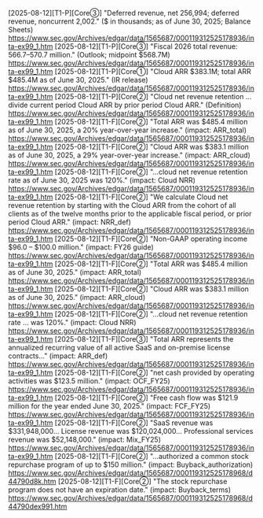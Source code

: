 [2025-08-12][T1-P][Core③] "Deferred revenue, net 256,994; deferred revenue, noncurrent 2,002." ($ in thousands; as of June 30, 2025; Balance Sheets) <https://www.sec.gov/Archives/edgar/data/1565687/000119312525178936/inta-ex99_1.htm>
[2025-08-12][T1-P][Core③] "Fiscal 2026 total revenue: $566.7–$570.7 million." (Outlook; midpoint $568.7M) <https://www.sec.gov/Archives/edgar/data/1565687/000119312525178936/inta-ex99_1.htm>
[2025-08-12][T1-P][Core①] "Cloud ARR $383.1M; total ARR $485.4M as of June 30, 2025." (IR release) <https://www.sec.gov/Archives/edgar/data/1565687/000119312525178936/inta-ex99_1.htm>
[2025-08-12][T1-P][Core②] "Cloud net revenue retention … divide current period Cloud ARR by prior period Cloud ARR." (Definition) <https://www.sec.gov/Archives/edgar/data/1565687/000119312525178936/inta-ex99_1.htm>
[2025-08-12][T1-F][Core②] "Total ARR was $485.4 million as of June 30, 2025, a 20% year-over-year increase." (impact: ARR_total) <https://www.sec.gov/Archives/edgar/data/1565687/000119312525178936/inta-ex99_1.htm>
[2025-08-12][T1-F][Core②] "Cloud ARR was $383.1 million as of June 30, 2025, a 29% year-over-year increase." (impact: ARR_cloud) <https://www.sec.gov/Archives/edgar/data/1565687/000119312525178936/inta-ex99_1.htm>
[2025-08-12][T1-F][Core②] "…cloud net revenue retention rate as of June 30, 2025 was 120%." (impact: Cloud NRR) <https://www.sec.gov/Archives/edgar/data/1565687/000119312525178936/inta-ex99_1.htm>
[2025-08-12][T1-F][Core②] "We calculate Cloud net revenue retention by starting with the Cloud ARR from the cohort of all clients as of the twelve months prior to the applicable fiscal period, or prior period Cloud ARR." (impact: NRR_def) <https://www.sec.gov/Archives/edgar/data/1565687/000119312525178936/inta-ex99_1.htm>
[2025-08-12][T1-F][Core②] "Non-GAAP operating income $96.0 – $100.0 million." (impact: FY26 guide) <https://www.sec.gov/Archives/edgar/data/1565687/000119312525178936/inta-ex99_1.htm>
[2025-08-12][T1-F][Core②] "Total ARR was $485.4 million as of June 30, 2025." (impact: ARR_total) <https://www.sec.gov/Archives/edgar/data/1565687/000119312525178936/inta-ex99_1.htm>
[2025-08-12][T1-F][Core②] "Cloud ARR was $383.1 million as of June 30, 2025." (impact: ARR_cloud) <https://www.sec.gov/Archives/edgar/data/1565687/000119312525178936/inta-ex99_1.htm>
[2025-08-12][T1-F][Core②] "…cloud net revenue retention rate … was 120%." (impact: Cloud NRR) <https://www.sec.gov/Archives/edgar/data/1565687/000119312525178936/inta-ex99_1.htm>
[2025-08-12][T1-F][Core③] "Total ARR represents the annualized recurring value of all active SaaS and on-premise license contracts…" (impact: ARR_def) <https://www.sec.gov/Archives/edgar/data/1565687/000119312525178936/inta-ex99_1.htm>
[2025-08-12][T1-F][Core②] "net cash provided by operating activities was $123.5 million." (impact: OCF_FY25) <https://www.sec.gov/Archives/edgar/data/1565687/000119312525178936/inta-ex99_1.htm>
[2025-08-12][T1-F][Core②] "Free cash flow was $121.9 million for the year ended June 30, 2025." (impact: FCF_FY25) <https://www.sec.gov/Archives/edgar/data/1565687/000119312525178936/inta-ex99_1.htm>
[2025-08-12][T1-F][Core②] "SaaS revenue was $331,948,000… License revenue was $120,024,000… Professional services revenue was $52,148,000." (impact: Mix_FY25) <https://www.sec.gov/Archives/edgar/data/1565687/000119312525178936/inta-ex99_1.htm>
[2025-08-12][T1-F][Core②] "…authorized a common stock repurchase program of up to $150 million." (impact: Buyback_authorization) <https://www.sec.gov/Archives/edgar/data/1565687/000119312525178968/d44790d8k.htm>
[2025-08-12][T1-F][Core②] "The stock repurchase program does not have an expiration date." (impact: Buyback_terms) <https://www.sec.gov/Archives/edgar/data/1565687/000119312525178968/d44790dex991.htm>